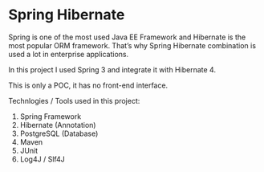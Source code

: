 # Spring Hibernate
Spring is one of the most used Java EE Framework and Hibernate is the most popular ORM framework. That’s why Spring Hibernate combination is used a lot in enterprise applications. 

In this project I used Spring 3 and integrate it with Hibernate 4.

This is only a POC, it has no front-end interface.

Technlogies / Tools used in this project:

1. Spring Framework
2. Hibernate (Annotation) 
3. PostgreSQL (Database)
4. Maven
5. JUnit
6. Log4J / Slf4J
